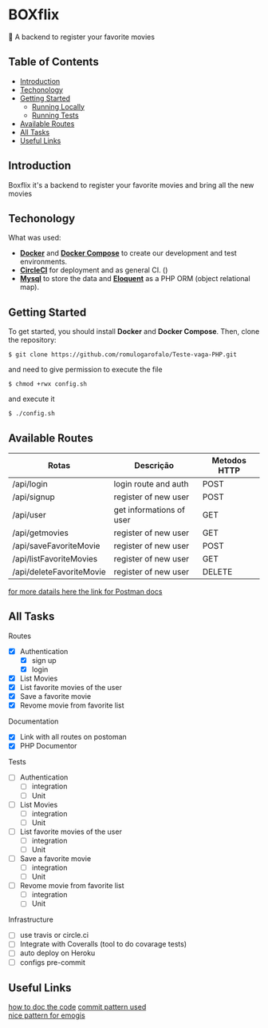 # BOXflix


:scroll: A backend to register your favorite movies

## Table of Contents

- [Introduction](#introduction)
- [Techonology](#technology)
- [Getting Started](#getting-started)
  - [Running Locally](#running-locally)
  - [Running Tests](#running-tests)
- [Available Routes](#available-routes)
- [All Tasks](#tasks)
- [Useful Links](#useful-links)


## Introduction

Boxflix it's a backend to register your favorite movies and bring all the new movies

## Techonology

What was used:
- **[Docker](https://docs.docker.com)** and **[Docker Compose](https://docs.docker.com/compose/)** to create our development and test environments.
- **[CircleCI](https://circleci.com)** for deployment and as general CI. ()
- **[Mysql](https://www.mysql.com/)** to store the data and **[Eloquent](https://laravel.com/docs/5.8/eloquent)** as a PHP ORM (object relational map).

## Getting Started

To get started, you should install **Docker** and **Docker Compose**.
Then, clone the repository:

```
$ git clone https://github.com/romulogarofalo/Teste-vaga-PHP.git
```

and need to give permission to execute the file

```
$ chmod +rwx config.sh
```

and execute it

```
$ ./config.sh
```


## Available Routes

| Rotas                  | Descrição                                  | Metodos HTTP |
|------------------------|--------------------------------------------|--------------|
|/api/login              | login route and auth                       | POST         |
|/api/signup             | register of new user                       | POST         |
|/api/user               | get informations of user                   | GET          |
|/api/getmovies          | register of new user                       | GET          |
|/api/saveFavoriteMovie  | register of new user                       | POST         |
|/api/listFavoriteMovies | register of new user                       | GET          |
|/api/deleteFavoriteMovie| register of new user                       | DELETE       |

[for more datails here the link for Postman docs](https://documenter.getpostman.com/view/1994420/S1TbRu6f?version=latest#cfd298f4-9f6e-ec6b-115f-efb90e7e7466)

## All Tasks
Routes
- [x] Authentication
    - [x] sign up
    - [x] login
- [x] List Movies
- [x] List favorite movies of the user
- [x] Save a favorite movie
- [x] Revome movie from favorite list

Documentation
- [x] Link with all routes on postoman
- [x] PHP Documentor

Tests
- [ ] Authentication
    - [ ] integration
    - [ ] Unit
- [ ] List Movies
    - [ ] integration
    - [ ] Unit
- [ ] List favorite movies of the user
    - [ ] integration
    - [ ] Unit
- [ ] Save a favorite movie
    - [ ] integration
    - [ ] Unit
- [ ] Revome movie from favorite list
    - [ ] integration
    - [ ] Unit

Infrastructure
- [ ] use travis or circle.ci
- [ ] Integrate with Coveralls (tool to do covarage tests)
- [ ] auto deploy on Heroku
- [ ] configs pre-commit

## Useful Links
[how to doc the code](https://manual.phpdoc.org/HTMLSmartyConverter/HandS/ric_README.html)
[commit pattern used](https://gist.github.com/adeekshith/cd4c95a064977cdc6c50)  
[nice pattern for emogis](https://gitmoji.carloscuesta.me/?fbclid=IwAR3JhM6m-s7l3XEYPN9vtlZwatGQvxhk8ETzHqbAg5pV5PCH8ajoxzORRQM)  
